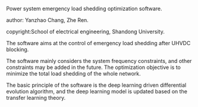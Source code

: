 Power system emergency load shedding optimization software.

author: Yanzhao Chang, Zhe Ren.

copyright:School of electrical engineering, Shandong University.


The software aims at the control of emergency load shedding after UHVDC blocking.

The software mainly considers the system frequency constraints, and other constraints may be added in the future. The optimization objective is to minimize the total load shedding of the whole network.

The basic principle of the software is the deep learning driven differential evolution algorithm, and the deep learning model is updated based on the transfer learning theory.
